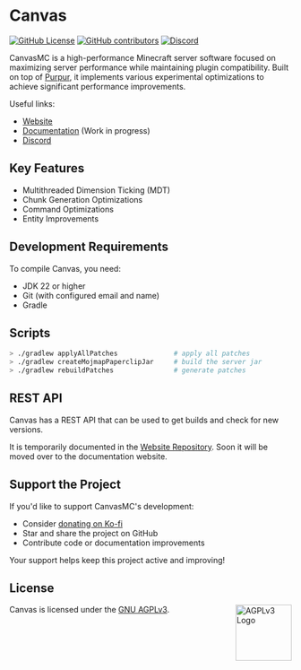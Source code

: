 # Canvas

[![GitHub License](https://img.shields.io/github/license/CraftCanvasMC/Canvas)](https://github.com/CraftCanvasMC/Canvas/blob/master/LICENSE)
[![GitHub contributors](https://img.shields.io/github/contributors/CraftCanvasMC/Canvas)](https://github.com/CraftCanvasMC/Canvas/graphs/contributors)
[![Discord](https://img.shields.io/discord/1168986665038127205?color=5865F2)](https://canvasmc.io/discord)

CanvasMC is a high-performance Minecraft server software focused on maximizing server performance while maintaining plugin compatibility. Built on top of [Purpur](https://github.com/PurpurMC/Purpur), it implements various experimental optimizations to achieve significant performance improvements.

Useful links:

- [Website](https://canvasmc.io)
- [Documentation](https://docs.canvasmc.io) (Work in progress)
- [Discord](https://canvasmc.io/discord)

## Key Features

- Multithreaded Dimension Ticking (MDT)
- Chunk Generation Optimizations
- Command Optimizations
- Entity Improvements

## Development Requirements

To compile Canvas, you need:

- JDK 22 or higher
- Git (with configured email and name)
- Gradle

## Scripts

```bash
> ./gradlew applyAllPatches              # apply all patches
> ./gradlew createMojmapPaperclipJar     # build the server jar
> ./gradlew rebuildPatches               # generate patches
```
## REST API

Canvas has a REST API that can be used to get builds and check for new versions.

It is temporarily documented in the [Website Repository](https://github.com/CraftCanvasMC/Website/blob/main/docs/API.md). Soon it will be moved over to the documentation website.

## Support the Project

If you'd like to support CanvasMC's development:

- Consider [donating on Ko-fi](https://ko-fi.com/dueris)
- Star and share the project on GitHub
- Contribute code or documentation improvements

Your support helps keep this project active and improving!

## License

Canvas is licensed under the [GNU AGPLv3](https://github.com/CraftCanvasMC/Canvas/blob/master/LICENSE). <img align="right" width="100" src="https://upload.wikimedia.org/wikipedia/commons/thumb/0/06/AGPLv3_Logo.svg/1200px-AGPLv3_Logo.svg.png" alt="AGPLv3 Logo">
